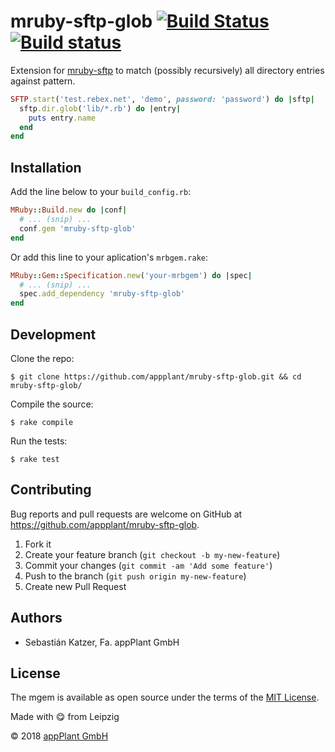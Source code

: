 # mruby-sftp-glob [![Build Status](https://travis-ci.org/appPlant/mruby-sftp-glob.svg?branch=master)](https://travis-ci.org/appPlant/mruby-sftp-glob) [![Build status](https://ci.appveyor.com/api/projects/status/28xa5098sup264pr/branch/master?svg=true)](https://ci.appveyor.com/project/katzer/mruby-sftp-glob/branch/master)

Extension for [mruby-sftp][mruby-sftp] to match (possibly recursively) all directory entries against pattern.

```ruby
SFTP.start('test.rebex.net', 'demo', password: 'password') do |sftp|
  sftp.dir.glob('lib/*.rb') do |entry|
    puts entry.name
  end
end
```

## Installation

Add the line below to your `build_config.rb`:

```ruby
MRuby::Build.new do |conf|
  # ... (snip) ...
  conf.gem 'mruby-sftp-glob'
end
```

Or add this line to your aplication's `mrbgem.rake`:

```ruby
MRuby::Gem::Specification.new('your-mrbgem') do |spec|
  # ... (snip) ...
  spec.add_dependency 'mruby-sftp-glob'
end
```

## Development

Clone the repo:
    
    $ git clone https://github.com/appplant/mruby-sftp-glob.git && cd mruby-sftp-glob/

Compile the source:

    $ rake compile

Run the tests:

    $ rake test

## Contributing

Bug reports and pull requests are welcome on GitHub at https://github.com/appplant/mruby-sftp-glob.

1. Fork it
2. Create your feature branch (`git checkout -b my-new-feature`)
3. Commit your changes (`git commit -am 'Add some feature'`)
4. Push to the branch (`git push origin my-new-feature`)
5. Create new Pull Request

## Authors

- Sebastián Katzer, Fa. appPlant GmbH

## License

The mgem is available as open source under the terms of the [MIT License][license].

Made with :yum: from Leipzig

© 2018 [appPlant GmbH][appplant]

[mruby-sftp]: https://github.com/katzer/mruby-sftp
[license]: http://opensource.org/licenses/MIT
[appplant]: www.appplant.de
